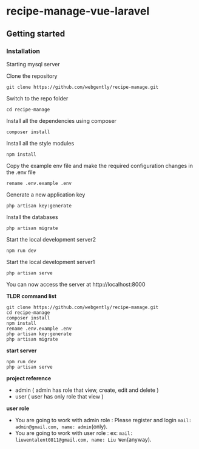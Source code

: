 # recipe-manage-vue-laravel

## Getting started

### Installation

Starting mysql server

Clone the repository

    git clone https://github.com/webgently/recipe-manage.git

Switch to the repo folder

    cd recipe-manage

Install all the dependencies using composer

    composer install

Install all the style modules

    npm install

Copy the example env file and make the required configuration changes in the .env file

    rename .env.example .env

Generate a new application key

    php artisan key:generate

Install the databases

    php artisan migrate

Start the local development server2

    npm run dev

Start the local development server1

    php artisan serve

You can now access the server at http://localhost:8000

**TLDR command list**

    git clone https://github.com/webgently/recipe-manage.git
    cd recipe-manage
    composer install
    npm install
    rename .env.example .env
    php artisan key:generate
    php artisan migrate

**start server**

    npm run dev
    php artisan serve

**project reference**

- admin ( admin has role that view, create, edit and delete )
- user ( user has only role that view )

**user role**

- You are going to work with admin role : Please register and login  `mail: admin@gmail.com, name: admin`(only).
- You are going to work with user role : ex: `mail: liuwentalent0811@gmail.com, name: Liu Wen`(anyway).
